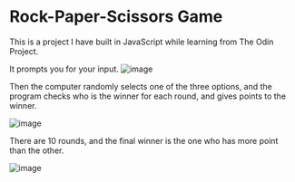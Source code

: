 # Rock-Paper-Scissors Game
This is a project I have built in JavaScript while learning from The Odin Project. 

It prompts you for your input.
![image](https://user-images.githubusercontent.com/65062036/200641933-44551813-706d-4c29-9bf7-ddb3d9e60c69.png)

Then the computer randomly selects one of the three options, and the program checks who is the winner for each round, and gives points to the winner.

![image](https://user-images.githubusercontent.com/65062036/200643280-e96cb5c8-0306-4eeb-b3ec-963da28f48da.png)

There are 10 rounds, and the final winner is the one who has more point than the other.

![image](https://user-images.githubusercontent.com/65062036/200643349-52b45033-6e46-45fe-924e-770202b3e42c.png)
